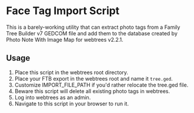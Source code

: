 # Face Tag Import Script
This is a barely-working utility that can extract photo tags from a Family Tree
Builder v7 GEDCOM file and add them to the database created by
Photo Note With Image Map for webtrees v2.2.1.

## Usage
1. Place this script in the webtrees root directory.
1. Place your FTB export in the webtrees root and name it `tree.ged`.
1. Customize IMPORT_FILE_PATH if you'd rather relocate the tree.ged file.
1. Beware this script will delete all existing photo tags in webtrees.
1. Log into webtrees as an admin.
1. Navigate to this script in your browser to run it.